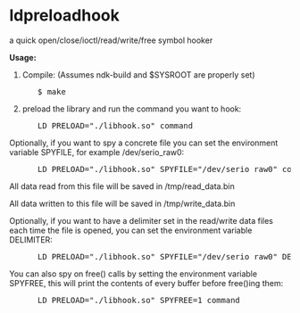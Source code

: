 ldpreloadhook
=============

a quick open/close/ioctl/read/write/free symbol hooker

**Usage:**

1. Compile: (Assumes ndk-build and $SYSROOT are properly set)
<pre>
      $ make
</pre>

2. preload the library and run the command you want to hook:
<pre>
      LD_PRELOAD="./libhook.so" command
</pre>

Optionally, if you want to spy a concrete file you can set the environment variable SPYFILE, for example /dev/serio_raw0:
<pre>
      LD_PRELOAD="./libhook.so" SPYFILE="/dev/serio_raw0" command
</pre>

All data read from this file will be saved in /tmp/read_data.bin

All data written to this file will be saved in /tmp/write_data.bin

Optionally, if you want to have a delimiter set in the read/write data files each time the file is opened, you can set the environment variable DELIMITER:
<pre>
      LD_PRELOAD="./libhook.so" SPYFILE="/dev/serio_raw0" DELIMITER="---" command
</pre>

You can also spy on free() calls by setting the environment variable SPYFREE, this will print the contents of every buffer before free()ing them:
<pre>
      LD_PRELOAD="./libhook.so" SPYFREE=1 command
</pre>
